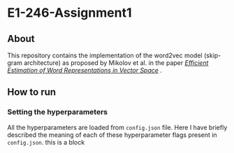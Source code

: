 # E1-246-Assignment1

## About
This repository contains the implementation of the word2vec model (skip-gram architecture) as proposed by Mikolov et al. in the paper *[Efficient Estimation of Word Representations in Vector Space](https://arxiv.org/pdf/1301.3781.pdf)* .

## How to run

### Setting the hyperparameters
All the hyperparameters are loaded from `config.json` file. Here I have briefly described the meaning of each of these hyperparameter flags present in `config.json`.
  this is a block
